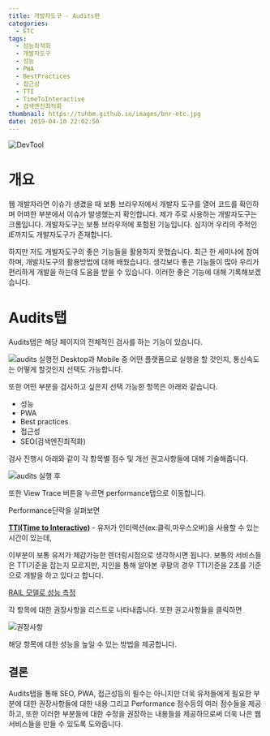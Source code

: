 ```yaml
---
title: 개발자도구 - Audits편
categories:
  - ETC
tags:
  - 성능최적화
  - 개발자도구
  - 성능
  - PWA
  - BestPractices
  - 접근성
  - TTI
  - TimeToInteractive
  - 검색엔진최적화
thumbnail: https://tuhbm.github.io/images/bnr-etc.jpg
date: 2019-04-10 22:02:50
---
```

![DevTool](https://tuhbm.github.io/images/devTools/develop_tools.jpg)

# 개요
웹 개발자라면 이슈가 생겼을 때 보통 브라우저에서 개발자 도구를 열어 코드를 확인하며 어떠한 부분에서 이슈가 발생했는지 확인합니다. 제가 주로 사용하는 개발자도구는 크롬입니다. 개발자도구는 보통 브라우저에 포함된 기능입니다. 심지어 우리의 주적인 *IE*까지도 개발자도구가 존재합니다.

하지만 저도 개발자도구의 좋은 기능들을 활용하지 못했습니다. 최근 한 세미나에 참여하며, 개발자도구의 활용방법에 대해 배웠습니다. 생각보다 좋은 기능들이 많아 우리가 편리하게 개발을 하는데 도움을 받을 수 있습니다. 이러한 좋은 기능에 대해 기록해보겠습니다.

# Audits탭
Audits탭은 해당 페이지의 전체적인 검사를 하는 기능이 있습니다.

![audits 실행전](https://tuhbm.github.io/images/devTools/audits1.png)
Desktop과 Mobile 중 어떤 플랫폼으로 실행을 할 것인지, 통신속도는 어떻게 할것인지 선택도 가능합니다.
<!-- more -->
또한 어떤 부분을 검사하고 싶은지 선택 가능한 항목은 아래와 같습니다.

- 성능
- PWA
- Best practices
- 접근성
- SEO(검색엔진최적화)

검사 진행시 아래와 같이 각 항목별 점수 및 개선 권고사항들에 대해 기술해줍니다.

![audits 실행 후](https://tuhbm.github.io/images/devTools/audits2.png)

또한 View Trace 버튼을 누르면 performance탭으로 이동합니다.

Performance단락을 살펴보면

**[TTI(Time to Interactive)](https://developers.google.com/web/tools/lighthouse/audits/time-to-interactive?hl=ko)** - 유저가 인터렉션(ex:클릭,마우스오버)을 사용할 수 있는 시간이 있는데,

이부분이 보통 유저가 체감가능한 렌더링시점으로 생각하시면 됩니다.
보통의 서비스들은 TTI기준을 잡는지 모르지만, 지인을 통해 알아본 쿠팡의 경우 TTI기준을 2초를 기준으로 개발을 하고 있다고 합니다.

[RAIL 모델로 성능 측정](https://developers.google.com/web/fundamentals/performance/rail?hl=ko)



각 항목에 대한 권장사항을 리스트로 나타내줍니다.
또한 권고사항들을 클릭하면

![권장사항](https://tuhbm.github.io/images/devTools/audits3.png)

해당 항목에 대한 성능을 높일 수 있는 방법을 제공합니다.

## 결론
Audits탭을 통해 SEO, PWA, 접근성등의 필수는 아니지만 더욱 유저들에게 필요한 부분에 대한 권장사항들에 대한 내용 그리고 Performance 점수등의 여러 점수들을 제공하고, 또한 이러한 부분들에 대한 수정을 권장하는 내용들을 제공하므로써 더욱 나은 웹서비스들을 만들 수 있도록 도와줍니다.
